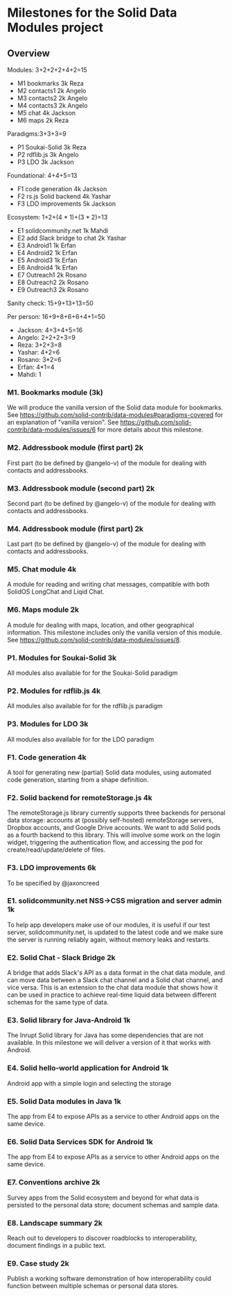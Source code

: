 # Milestones for the Solid Data Modules project
## Overview
Modules: 3+2+2+2+4+2=15
* M1 bookmarks 3k Reza
* M2 contacts1 2k Angelo
* M3 contacts2 2k Angelo
* M4 contacts3 2k Angelo
* M5 chat 4k Jackson
* M6 maps 2k Reza

Paradigms:3+3+3=9
* P1 Soukai-Solid 3k Reza
* P2 rdflib.js 3k Angelo
* P3 LDO 3k Jackson

Foundational: 4+4+5=13
* F1 code generation 4k Jackson
* F2 rs.js Solid backend 4k Yashar
* F3 LDO improvements 5k Jackson

Ecosystem: 1+2+(4 * 1)+(3 * 2)=13
* E1 solidcommunity.net 1k Mahdi
* E2 add Slack bridge to chat 2k Yashar
* E3 Android1 1k Erfan
* E4 Android2 1k Erfan
* E5 Android3 1k Erfan
* E6 Android4 1k Erfan
* E7 Outreach1 2k Rosano
* E8 Outreach2 2k Rosano
* E9 Outreach3 2k Rosano

Sanity check: 15+9+13+13=50

Per person: 16+9+8+6+6+4+1=50
* Jackson: 4+3+4+5=16
* Angelo: 2+2+2+3=9
* Reza: 3+2+3=8
* Yashar: 4+2=6
* Rosano: 3*2=6
* Erfan: 4*1=4
* Mahdi: 1
  
### M1. Bookmarks module (3k)
We will produce the vanilla version of the Solid data module for bookmarks.
See https://github.com/solid-contrib/data-modules#paradigms-covered for an explanation of "vanilla version".
See https://github.com/solid-contrib/data-modules/issues/6 for more details about this milestone.

### M2. Addressbook module (first part) 2k
First part (to be defined by @angelo-v) of the module for dealing with contacts and addressbooks.

### M3. Addressbook module (second part) 2k
Second part (to be defined by @angelo-v) of the module for dealing with contacts and addressbooks.

### M4. Addressbook module (first part) 2k
Last part (to be defined by @angelo-v) of the module for dealing with contacts and addressbooks.

### M5. Chat module 4k
A module for reading and writing chat messages, compatible with both SolidOS LongChat and Liqid Chat.

### M6. Maps module 2k
A module for dealing with maps, location, and other geographical information. This milestone includes only the vanilla version of this module.
See https://github.com/solid-contrib/data-modules/issues/8.

### P1. Modules for Soukai-Solid 3k
All modules also available for for the Soukai-Solid paradigm

### P2. Modules for rdflib.js 4k
All modules also available for for the rdflib.js paradigm

### P3. Modules for LDO 3k
All modules also available for for the LDO paradigm

### F1. Code generation 4k
A tool for generating new (partial) Solid data modules, using automated code generation, starting from a shape definition.

### F2. Solid backend for remoteStorage.js 4k
The remoteStorage.js library currently supports three backends for personal data storage: accounts at (possibly self-hosted) remoteStorage servers, Dropbox accounts,
and Google Drive accounts. We want to add Solid pods as a fourth backend to this library. This will involve some work on the login widget,
triggering the authentication flow, and accessing the pod for create/read/update/delete of files.

### F3. LDO improvements 6k
To be specified by @jaxoncreed

### E1. solidcommunity.net NSS->CSS migration and server admin 1k
To help app developers make use of our modules, it is useful if our test server, solidcommunity.net, is updated to the latest code and we make sure
the server is running reliably again, without memory leaks and restarts.

### E2. Solid Chat - Slack Bridge 2k
A bridge that adds Slack's API as a data format in the chat data module, and can move data between a Slack chat channel and a Solid chat channel,
and vice versa. This is an extension to the chat data module that shows how it can be used in practice to achieve real-time liquid data between
different schemas for the same type of data.

### E3. Solid library for Java-Android 1k
The Inrupt Solid library for Java has some dependencies that are not available. In this milestone we will deliver a version of it that works with Android.

### E4. Solid hello-world application for Android 1k
Android app with a simple login and selecting the storage

### E5. Solid Data modules in Java 1k
The app from E4 to expose APIs as a service to other Android apps on the same device.

### E6. Solid Data Services SDK for Android 1k
The app from E4 to expose APIs as a service to other Android apps on the same device.

### E7. Conventions archive 2k
Survey apps from the Solid ecosystem and beyond for what data is persisted to the personal data store; document schemas and sample data.

### E8. Landscape summary 2k
Reach out to developers to discover roadblocks to interoperability, document findings in a public text.

### E9. Case study 2k
Publish a working software demonstration of how interoperability could function between multiple schemas or personal data stores.
